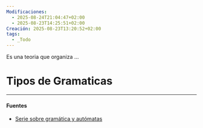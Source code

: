 ```yaml
---
Modificaciones:
  - 2025-08-24T21:04:47+02:00
  - 2025-08-23T14:25:51+02:00
Creación: 2025-08-23T13:20:52+02:00
tags:
  - _Todo
---
```

Es una teoria que organiza ...
# Tipos de Gramaticas

---
#### Fuentes
- [Serie sobre gramática y autómatas](https://www.youtube.com/watch?v=0x_dbHi7dEY&list=PLrsxkaDs20ZTCxLHHe66YHhuOxkwJnSMH)